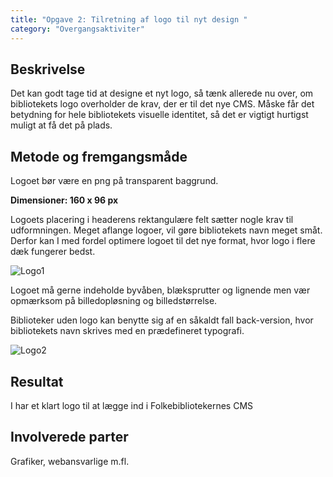 ```yaml
---
title: "Opgave 2: Tilretning af logo til nyt design "
category: "Overgangsaktiviter"
---
```

## Beskrivelse ##
Det kan godt tage tid at designe et nyt logo, så tænk allerede nu over, om bibliotekets logo overholder de krav, der er til det nye CMS. Måske får det betydning for hele bibliotekets visuelle identitet, så det er vigtigt hurtigst muligt at få det på plads. 

## Metode og fremgangsmåde ##
Logoet bør være en png på transparent baggrund.  

**Dimensioner: 160 x 96 px** 

Logoets placering i headerens rektangulære felt sætter nogle krav til udformningen. Meget aflange logoer, vil gøre bibliotekets navn meget småt. Derfor kan I med fordel optimere logoet til det nye format, hvor logo i flere dæk fungerer bedst.  

![Logo1](https://github.com/danskernesdigitalebibliotek/folkebibliotekernes_cms_manual/assets/1641342/2e9b1a4a-e230-4c40-b7ef-3cce79bda76d)


Logoet må gerne indeholde byvåben, blæksprutter og lignende men vær opmærksom på billedopløsning og billedstørrelse.  

Biblioteker uden logo kan benytte sig af en såkaldt fall back-version, hvor bibliotekets navn skrives med en prædefineret typografi.   

![Logo2](https://github.com/danskernesdigitalebibliotek/folkebibliotekernes_cms_manual/assets/1641342/ca686b76-25ea-4bc3-a9ed-aa0e543fa9b1)

## Resultat ##
I har et klart logo til at lægge ind i Folkebibliotekernes CMS 

## Involverede parter ##
Grafiker, webansvarlige m.fl. 
